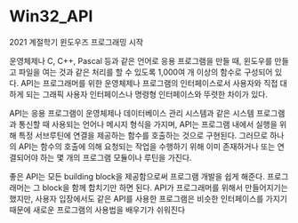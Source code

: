 # Win32_API
2021 계절학기 윈도우즈 프로그래밍 시작

운영체제나 C, C++, Pascal 등과 같은 언어로 응용 프로그램을 만들 때, 윈도우를 만들고 파일을 여는 것과 같은 처리를 할 수 있도록 1,000여 개 이상의 함수로 구성되어 있다. API는 프로그래머를 위한 운영체제나 프로그램의 인터페이스로서 사용자와 직접 대하게 되는 그래픽 사용자 인터페이스나 명령형 인터페이스와 뚜렷한 차이가 있다.

API는 응용 프로그램이 운영체제나 데이터베이스 관리 시스템과 같은 시스템 프로그램과 통신할 때 사용되는 언어나 메시지 형식을 가지며, API는 프로그램 내에서 실행을 위해 특정 서브루틴에 연결을 제공하는 함수를 호출하는 것으로 구현된다. 그러므로 하나의 API는 함수의 호출에 의해 요청되는 작업을 수행하기 위해 이미 존재하거나 또는 연결되어야 하는 몇 개의 프로그램 모듈이나 루틴을 가진다.

좋은 API는 모든 building block을 제공함으로써 프로그램 개발을 쉽게 해준다. 프로그래머는 그 block을 함께 합치기만 하면 된다. API가 프로그래머를 위해서 만들어지기는 했지만, 사용자 입장에서도 같은 API를 사용한 프로그램은 비슷한 인터페이스를 가지기 때문에 새로운 프로그램의 사용법을 배우기가 쉬워진다

